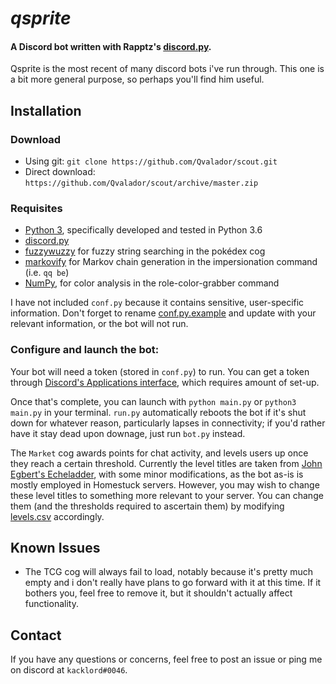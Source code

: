 # *qsprite*
#### A Discord bot written with Rapptz's [discord.py](https://github.com/Rapptz/discord.py).
Qsprite is the most recent of many discord bots i've run through.  This one is a bit more general purpose, so perhaps you'll find him useful.

## Installation

### Download
 - Using git: `git clone https://github.com/Qvalador/scout.git`
 - Direct download: `https://github.com/Qvalador/scout/archive/master.zip`

### Requisites
 - [Python 3](https://www.python.org/downloads/), specifically developed and tested in Python 3.6
 - [discord.py](https://github.com/Rapptz/discord.py)
 - [fuzzywuzzy](https://github.com/seatgeek/fuzzywuzzy) for fuzzy string searching in the pokédex cog
 - [markovify](https://github.com/jsvine/markovify) for Markov chain generation in the impersionation command (i.e. `qq be`)
 - [NumPy](https://www.numpy.org/), for color analysis in the role-color-grabber command

 
I have not included `conf.py` because it contains sensitive, user-specific information. Don't forget to rename [conf.py.example](./conf.py.example) and update with your relevant information, or the bot will not run.
 
### Configure and launch the bot:

Your bot will need a token (stored in `conf.py`) to run.  You can get a token through [Discord's Applications interface](https://discordapp.com/developers/applications/), which requires amount of set-up.
 
Once that's complete, you can launch with `python main.py` or `python3 main.py` in your terminal.  `run.py` automatically reboots the bot if it's shut down for whatever reason, particularly lapses in connectivity; if you'd rather have it stay dead upon downage, just run `bot.py` instead.

The `Market` cog awards points for chat activity, and levels users up once they reach a certain threshold.  Currently the level titles are taken from [John Egbert's Echeladder](https://vignette.wikia.nocookie.net/mspaintadventures/images/2/2e/EcheladderTopRing.gif/revision/latest?cb=20180204222709), with some minor modifications, as the bot as-is is mostly employed in Homestuck servers.  However, you may wish to change these level titles to something more relevant to your server.  You can change them (and the thresholds required to ascertain them) by modifying [levels.csv](./cogs/market/levels.csv) accordingly.

## Known Issues
- The TCG cog will always fail to load, notably because it's pretty much empty and i don't really have plans to go forward with it at this time.  If it bothers you, feel free to remove it, but it shouldn't actually affect functionality.

## Contact
If you have any questions or concerns, feel free to post an issue or ping me on discord at `kacklord#0046`.
